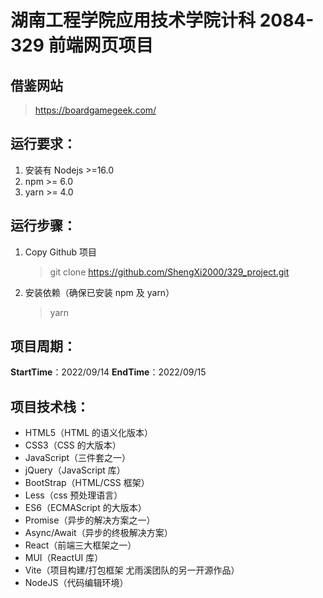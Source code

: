# 湖南工程学院应用技术学院计科 2084-329 前端网页项目

## 借鉴网站

> https://boardgamegeek.com/

## 运行要求：

1. 安装有 Nodejs >=16.0
2. npm >= 6.0
3. yarn >= 4.0

## 运行步骤：

1. Copy Github 项目

   > git clone https://github.com/ShengXi2000/329_project.git

2. 安装依赖（确保已安装 npm 及 yarn）

   > yarn

## 项目周期：

**StartTime**：2022/09/14
**EndTime**：2022/09/15

## 项目技术栈：

- HTML5（HTML 的语义化版本）
- CSS3（CSS 的大版本）
- JavaScript（三件套之一）
- jQuery（JavaScript 库）
- BootStrap（HTML/CSS 框架）
- Less（css 预处理语言）
- ES6（ECMAScript 的大版本）
- Promise（异步的解决方案之一）
- Async/Await（异步的终极解决方案）
- React（前端三大框架之一）
- MUI（ReactUI 库）
- Vite（项目构建/打包框架 尤雨溪团队的另一开源作品）
- NodeJS（代码编辑环境）
